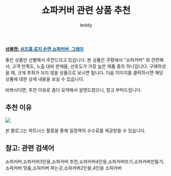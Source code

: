 ﻿---
layout: post
title:  "쇼파커버 관련 상품 추천"
author: teddy
categories: [ 가구/인테리어 ]
tags: [쇼파커버,쇼파커버3인용,쇼파커버 추천,쇼파커버4인용,쇼파커버뜨기,쇼파커버만들기,쇼파커버 맞춤,쇼파커버 파는곳,쇼파커버2인용,4인용 소파커버]
image: https://static.coupangcdn.com/image/retail/images/2019/08/07/15/5/447e5f56-481f-454f-a508-6cdeac9da9c2.jpg 
description: "쿠팡에서 쇼파커버 관련 상품으로 가장 고객 선호도가 높은 제품 중 하나입니다."
---

<a href="https://link.coupang.com/re/AFFSDP?lptag=AF5184500&pageKey=277683177&itemId=880022189&vendorItemId=5219160876&traceid=V0-153-9002b1f879e73f2d"><b>상품명: <font color='#01579B'>쉬즈홈 로지 순면 쇼파커버, 그레이</font></b></a>

좋은 상품만 선별해서 추천드리고 있습니다.
본 상품은 쿠팡에서 "쇼파커버" 와 관련해서, 고객 만족도, 노출 대비 판매율, 선호도가 가장 높은 제품 중의 하나입니다.
구매하셨을 때, 크게 후회가 되지 않을 상품으로 보시면 됩니다. 
다음 이미지를 클릭하시면 해당 상품에 대한 상세 내용을 보실 수 있습니다.

바쁘시다면, 추천 이유로 좀더 요약해서 설명드렸으니, 참고 부탁드립니다.

## 추천 이유 

<a href="https://link.coupang.com/re/AFFSDP?lptag=AF5184500&pageKey=277683177&itemId=880022189&vendorItemId=5219160876&traceid=V0-153-9002b1f879e73f2d"><img src="https://thumbnail9.coupangcdn.com/thumbnails/remote/q89/image/retail/images/2019/08/09/12/5/f16e07d2-c7e6-4398-87ea-4b1b3e848cb4.jpg"></a> 

본 블로그는 파트너스 활동을 통해 일정액의 수수료를 제공받을 수 있습니다.

## 참고: 관련 검색어    
쇼파커버,쇼파커버3인용,쇼파커버 추천,쇼파커버4인용,쇼파커버뜨기,쇼파커버만들기,쇼파커버 맞춤,쇼파커버 파는곳,쇼파커버2인용,4인용 소파커버